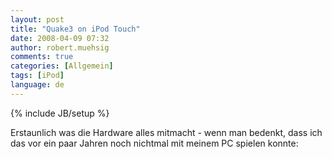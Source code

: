 ```yaml
---
layout: post
title: "Quake3 on iPod Touch"
date: 2008-04-09 07:32
author: robert.muehsig
comments: true
categories: [Allgemein]
tags: [iPod]
language: de
---
```

{% include JB/setup %}
<p>Erstaunlich was die Hardware alles mitmacht - wenn man bedenkt, dass ich das vor ein paar Jahren noch nichtmal mit meinem PC spielen konnte:</p> <div class="wlWriterSmartContent" id="scid:5737277B-5D6D-4f48-ABFC-DD9C333F4C5D:216a1692-8666-4e5c-9944-de7c389a1633" style="padding-right: 0px; display: inline; padding-left: 0px; padding-bottom: 0px; margin: 0px; padding-top: 0px"><div id="223d7fab-0077-41aa-9a46-1dd78d9aa39c" style="margin: 0px; padding: 0px; display: inline;"><div><a href="http://www.youtube.com/watch?v=kvci1vTXyUo" target="_new"><img src="{{BASE_PATH}}/assets/wp-images-de/video8475b2ccf644.jpg" galleryimg="no" onload="var downlevelDiv = document.getElementById('223d7fab-0077-41aa-9a46-1dd78d9aa39c'); downlevelDiv.innerHTML = &quot;&lt;div&gt;&lt;object width=\&quot;425\&quot; height=\&quot;350\&quot;&gt;&lt;param name=\&quot;movie\&quot; value=\&quot;http://www.youtube.com/v/kvci1vTXyUo\&quot;&gt;&lt;\/param&gt;&lt;param name=\&quot;wmode\&quot; value=\&quot;transparent\&quot;&gt;&lt;\/param&gt;&lt;embed src=\&quot;http://www.youtube.com/v/kvci1vTXyUo\&quot; type=\&quot;application/x-shockwave-flash\&quot; wmode=\&quot;transparent\&quot; width=\&quot;425\&quot; height=\&quot;350\&quot;&gt;&lt;\/embed&gt;&lt;\/object&gt;&lt;\/div&gt;&quot;;" alt=""></a></div></div></div>
